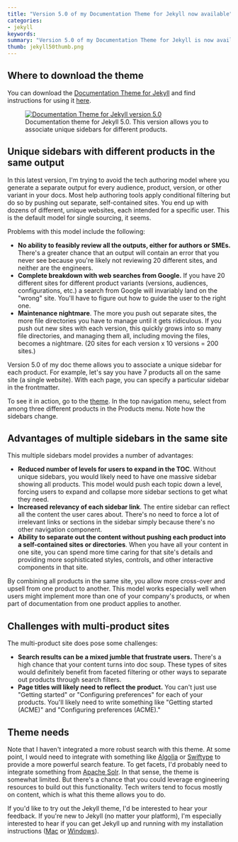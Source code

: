 ```yaml
---
title: "Version 5.0 of my Documentation Theme for Jekyll now available"
categories:
- jekyll
keywords: 
summary: "Version 5.0 of my Documentation Theme for Jekyll is now available. This version allows you to associate different sidebars for different products on the same site. I'm trying to move away from the separate outputs model to provide a more web-friendly and integrated doc site experience that facilitates navigation across products on the same site."
thumb: jekyll50thumb.png
---
```


## Where to download the theme

You can download the [Documentation Theme for Jekyll](https://github.com/tomjoht/documentation-theme-jekyll) and find instructions for using it [here](https://idratherbewriting.com/documentation-theme-jekyll/).

<figure><a href="https://idratherbewriting.com/documentation-theme-jekyll/"><img src="{{ "https://s3-us-west-1.amazonaws.com/idratherbewritingmedia.com/images/jekylltheme50.png" | prepend: site.baseurl }}" alt="Documentation Theme for Jekyll version 5.0" /></a><figcaption>Documentation theme for Jekyll 5.0. This version allows you to associate unique sidebars for different products.</figcaption></figure>

## Unique sidebars with different products in the same output

In this latest version, I'm trying to avoid the tech authoring model where you generate a separate output for every audience, product, version, or other variant in your docs. Most help authoring tools apply conditional filtering but do so by pushing out separate, self-contained sites. You end up with dozens of different, unique websites, each intended for a specific user. This is the default model for single sourcing, it seems.

Problems with this model include the following:

* **No ability to feasibly review all the outputs, either for authors or SMEs.** There's a greater chance that an output will contain an error that you never see because you're likely not reviewing 20 different sites, and neither are the engineers.
* **Complete breakdown with web searches from Google.** If you have 20 different sites for different product variants (versions, audiences, configurations, etc.) a search from Google will invariably land on the "wrong" site. You'll have to figure out how to guide the user to the right one.
* **Maintenance nightmare**. The more you push out separate sites, the more file directories you have to manage until it gets ridiculous. If you push out new sites with each version, this quickly grows into so many file directories, and managing them all, including moving the files, becomes a nightmare. (20 sites for each version x 10 versions = 200 sites.)

Version 5.0 of my doc theme allows you to associate a unique sidebar for each product. For example, let's say you have 7 products all on the same site (a single website). With each page, you can specify a particular sidebar in the frontmatter. 

To see it in action, go to the [theme](https://idratherbewriting.com/documentation-theme-jekyll). In the top navigation menu, select from among three different products in the Products menu. Note how the sidebars change.

## Advantages of multiple sidebars in the same site

This multiple sidebars model provides a number of advantages:

* **Reduced number of levels for users to expand in the TOC**. Without unique sidebars, you would likely need to have one massive sidebar showing all products. This model would push each topic down a level, forcing users to expand and collapse more sidebar sections to get what they need.
* **Increased relevancy of each sidebar link**. The entire sidebar can reflect all the content the user cares about. There's no need to force a lot of irrelevant links or sections in the sidebar simply because there's no other navigation component. 
* **Ability to separate out the content without pushing each product into a self-contained sites or directories**. When you have all your content in one site, you can spend more time caring for that site's details and providing more sophisticated styles, controls, and other interactive components in that site.

By combining all products in the same site, you allow more cross-over and upsell from one product to another. This model works especially well when users might implement more than one of your company's products, or when part of documentation from one product applies to another. 

## Challenges with multi-product sites

The multi-product site does pose some challenges:

* **Search results can be a mixed jumble that frustrate users.** There's a high chance that your content turns into doc soup. These types of sites would definitely benefit from faceted filtering or other ways to separate out products through search filters.
* **Page titles will likely need to reflect the product.** You can't just use "Getting started" or "Configuring preferences" for each of your products. You'll likely need to write something like "Getting started (ACME)" and "Configuring preferences (ACME)."

## Theme needs

Note that I haven't integrated a more robust search with this theme. At some point, I would need to integrate with something like [Algolia](http://algolia.com) or [Swiftype](http://swifttype.com) to provide a more powerful search feature. To get facets, I'd probably need to integrate something from [Apache Solr](http://lucene.apache.org/solr/). In that sense, the theme is somewhat limited. But there's a chance that you could leverage engineering resources to build out this functionality. Tech writers tend to focus mostly on content, which is what this theme allows you to do.

If you'd like to try out the Jekyll theme, I'd be interested to hear your feedback. If you're new to Jekyll (no matter your platform), I'm especially interested to hear if you can get Jekyll up and running with my installation instructions ([Mac](https://idratherbewriting.com/documentation-theme-jekyll/mydoc_install_jekyll_on_mac/) or [Windows](https://idratherbewriting.com/documentation-theme-jekyll/mydoc_install_jekyll_on_windows/)).



